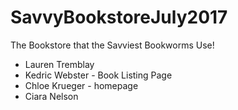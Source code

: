 # SavvyBookstoreJuly2017

The Bookstore that the Savviest Bookworms Use!

* Lauren Tremblay
* Kedric Webster - Book Listing Page
* Chloe Krueger - homepage
* Ciara Nelson